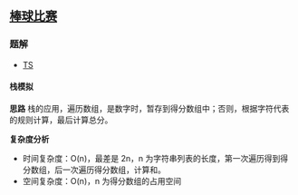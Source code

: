## [棒球比赛](https://leetcode.cn/problems/baseball-game/)
### 题解
+ [TS](../../ts/768/682.ts)

#### 栈模拟
**思路**
栈的应用，遍历数组，是数字时，暂存到得分数组中；否则，根据字符代表的规则计算，最后计算总分。    

**复杂度分析**
+ 时间复杂度：O(n)，最差是 2n，n 为字符串列表的长度，第一次遍历得到得分数组，后一次遍历得分数组，计算和。  
+ 空间复杂度：O(n)，n 为得分数组的占用空间